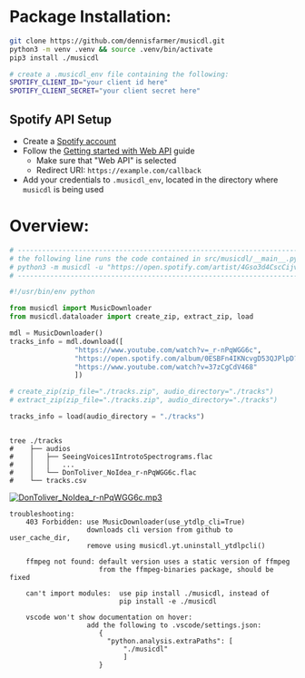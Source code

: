 # Package Installation:
```bash
git clone https://github.com/dennisfarmer/musicdl.git
python3 -m venv .venv && source .venv/bin/activate
pip3 install ./musicdl
```

```bash
# create a .musicdl_env file containing the following:
SPOTIFY_CLIENT_ID="your client id here"
SPOTIFY_CLIENT_SECRET="your client secret here"
```

## Spotify API Setup
- Create a [Spotify account](https://www.spotify.com/us/signup)
- Follow the [Getting started with Web API](https://developer.spotify.com/documentation/web-api/tutorials/getting-started) guide
    - Make sure that "Web API" is selected
    - Redirect URI: `https://example.com/callback`
- Add your credentials to `.musicdl_env`, located in the directory where `musicdl` is being used


# Overview:

```python
# ------------------------------------------------------------------------------
# the following line runs the code contained in src/musicdl/__main__.py:
# python3 -m musicdl -u "https://open.spotify.com/artist/4Gso3d4CscCijv0lmajZWs"
# ------------------------------------------------------------------------------

#!/usr/bin/env python 

from musicdl import MusicDownloader
from musicdl.dataloader import create_zip, extract_zip, load

mdl = MusicDownloader()
tracks_info = mdl.download([
                "https://www.youtube.com/watch?v=_r-nPqWGG6c",
                "https://open.spotify.com/album/0ESBFn4IKNcvgD53QJPlpD?si=PNFoDMvHTi6IaT6ia-s1Jw",
                "https://www.youtube.com/watch?v=37zCgCdV468"
                ])

# create_zip(zip_file="./tracks.zip", audio_directory="./tracks")
# extract_zip(zip_file="./tracks.zip", audio_directory="./tracks")

tracks_info = load(audio_directory = "./tracks")


```

```

tree ./tracks
#    ├── audios
#    │   ├── SeeingVoices1IntrotoSpectrograms.flac
#    │   │   ...
#    │   └── DonToliver_NoIdea_r-nPqWGG6c.flac
#    └── tracks.csv
```

[![DonToliver_NoIdea_r-nPqWGG6c.mp3](https://img.youtube.com/vi/_r-nPqWGG6c/0.jpg)](https://www.youtube.com/watch?v=_r-nPqWGG6c)

```
troubleshooting:
    403 Forbidden: use MusicDownloader(use_ytdlp_cli=True)
                   downloads cli version from github to user_cache_dir,
                   remove using musicdl.yt.uninstall_ytdlpcli()

    ffmpeg not found: default version uses a static version of ffmpeg 
                      from the ffmpeg-binaries package, should be fixed

    can't import modules:  use pip install ./musicdl, instead of
                           pip install -e ./musicdl

    vscode won't show documentation on hover:
                   add the following to .vscode/settings.json:
                      {
                        "python.analysis.extraPaths": [
                            "./musicdl"
                            ]
                      }

```
